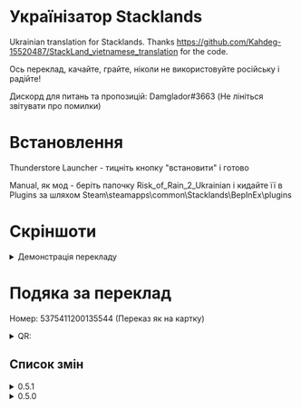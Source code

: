 # Українізатор Stacklands
Ukrainian translation for Stacklands. Thanks https://github.com/Kahdeg-15520487/StackLand_vietnamese_translation for the code.

Ось переклад, качайте, грайте, ніколи не використовуйте російську і радійте!

Дискорд для питань та пропозицій: Damglador#3663 (Не лініться звітувати про помилки)

# Встановлення
Thunderstore Launcher - тицніть кнопку "встановити" і готово

Manual, як мод - беріть папочку Risk_of_Rain_2_Ukrainian і кидайте її в Plugins за шляхом Steam\steamapps\common\Stacklands\BepInEx\plugins

# Скріншоти
<details>
<summary>Демонстрація перекладу</summary>

[![Меню](https://cdn.discordapp.com/attachments/745054179847962741/1087222572866883664/image.png)](https://cdn.discordapp.com/attachments/745054179847962741/1087222572866883664/image.png)
</details>

# Подяка за переклад
Номер: 5375411200135544 (Переказ як на картку)

<details>
<summary>QR:</summary> 

[![QR](https://i.imgur.com/by6E4OP.png)](https://i.imgur.com/by6E4OP.png)
</details>

## Список змін
<details>
<summary>0.5.1</summary>

* Персоналізований dll файл
</details>
<details>
<summary>0.5.0</summary>

* Дочасний реліз, звітуйте про помилки. Багато чого не перекладено
</details>
